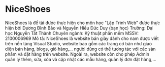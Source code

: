 # NiceShoes
NiceShoes là đề tài được thực hiện cho môn học "Lập Trình Web" được thực hiện bởi Dương Đình Bảo và Nguyễn Hiếu Đức Duy (bạn học)
Trường: Đại học Nguyễn Tất Thành
Chuyên ngành: Kỹ thuật phần mềm
MSSV: 2100006969 
Mô tả: NiceShoes là website bán giày dành cho nam được viết trên nền tảng Visual Studio, website bao gồm các trang cơ bản như giao diện bán hàng, blogs, giỏ hàng,... người dùng có thể tương tác với các sản phẩm và đặt hàng trên website. Ngoài ra, website còn cho phép Admin quản lý thêm, sửa, xóa và cập nhật các mẫu hàng, quản lý đơn đặt hàng,...

